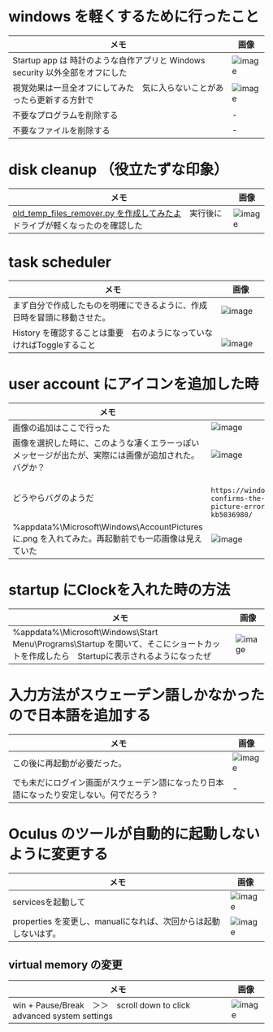# windows を軽くするために行ったこと

|メモ  |画像 |
|-|-|
|Startup app は 時計のような自作アプリと Windows security 以外全部をオフにした　|![image](https://github.com/jamad/jamad.github.io/assets/949913/34ae9fd4-15ad-4dab-bd24-ec35f27e0b2f)|
|視覚効果は一旦全オフにしてみた　気に入らないことがあったら更新する方針で|![image](https://github.com/jamad/jamad.github.io/assets/949913/bae8b42d-68e7-4b3e-a1f5-6f9be5b71c99)|
|不要なプログラムを削除する|-|
|不要なファイルを削除する|-|




# disk cleanup （役立たずな印象）

|メモ  |画像 |
|-|-|
|[old_temp_files_remover.py を作成してみたよ](https://gist.github.com/jamad/ca5da80a168e8a47bd080b5f55dffc87)　実行後にドライブが軽くなったのを確認した|![image](https://github.com/jamad/jamad.github.io/assets/949913/b5648b67-60a0-4488-8b26-6c73ab806c4c) |


# task scheduler  

|メモ  |画像 |
|-|-|
|まず自分で作成したものを明確にできるように、作成日時を冒頭に移動させた。|![image](https://github.com/jamad/jamad.github.io/assets/949913/1710a38c-ade5-495f-b782-029da2721d84)|
|History を確認することは重要　右のようになっていなければToggleすること|　　![image](https://github.com/jamad/jamad.github.io/assets/949913/6f66c2c6-eade-4624-a29a-034981e0d911)




# user account にアイコンを追加した時

|メモ  |画像 |
|-|-|
|画像の追加はここで行った|![image](https://github.com/jamad/jamad.github.io/assets/949913/0f4e780d-c0fe-4bd9-81f1-89282834ae8f)|
|画像を選択した時に、このような凄くエラーっぽいメッセージが出たが、実際には画像が追加された。バグか？|![image](https://github.com/jamad/jamad.github.io/assets/949913/a86f030c-6a46-40f9-a32b-8c35eca4e88e)|
|どうやらバグのようだ|　`https://windowsreport.com/microsoft-confirms-the-0x80070520-account-picture-error-in-windows-11-kb5036980/`|
|%appdata%\Microsoft\Windows\AccountPictures に.png を入れてみた。再起動前でも一応画像は見えていた|![image](https://github.com/jamad/jamad.github.io/assets/949913/47b1e712-1603-48bc-8e91-5458514f2c04)|



# startup にClockを入れた時の方法

|メモ  |画像 |
|-|-|
|%appdata%\Microsoft\Windows\Start Menu\Programs\Startup を開いて、そこにショートカットを作成したら　Startupに表示されるようになったぜ| ![image](https://github.com/jamad/jamad.github.io/assets/949913/cd8b98ac-f86e-4d62-a3e7-202bf855852e)|


# 入力方法がスウェーデン語しかなかったので日本語を追加する

|メモ  |画像 |
|-|-|
|この後に再起動が必要だった。|![image](https://github.com/jamad/jamad.github.io/assets/949913/342be92d-242f-40b9-bc02-96f570b50d99)|
|でも未だにログイン画面がスウェーデン語になったり日本語になったり安定しない。何でだろう？|-|


# Oculus のツールが自動的に起動しないように変更する

|メモ  |画像 |
|-|-|
|servicesを起動して|![image](https://github.com/jamad/jamad.github.io/assets/949913/6b1fa41e-c75d-4ce5-ae2c-a97c8236521f)|
|properties を変更し、manualになれば、次回からは起動しないはず。|![image](https://github.com/jamad/jamad.github.io/assets/949913/65b3a369-9021-4929-bf44-58f0236c2239)|

## virtual memory の変更

|メモ  |画像 |
|-|-|
| win + Pause/Break　＞＞　scroll down to click advanced system settings|![image](https://github.com/jamad/jamad.github.io/assets/949913/6992e4eb-f829-4801-a1ae-a462fc723a55)
